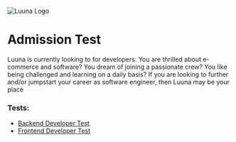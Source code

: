 ![Luuna Logo](https://luuna-bucket.imgix.net/img/header-logo.svg?auto=compress,format)

# Admission Test

Luuna is currently looking to for developers. You are thrilled about e-commerce and software? You dream of joining a passionate crew? You like being challenged and learning on a daily basis? If you are looking to further and/or jumpstart your career as software engineer, then Luuna may be your place

### Tests:

- [Backend Developer Test](backend/README.md)
- [Frontend Developer Test](frontend/README.md)

